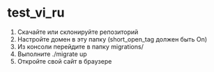 # test_vi_ru

1. Скачайте или склонируйте репозиторий
2. Настройте домен в эту папку (short_open_tag должен быть On)
3. Из консоли перейдите в папку migrations/
4. Выполните ./migrate up
5. Откройте свой сайт в браузере
